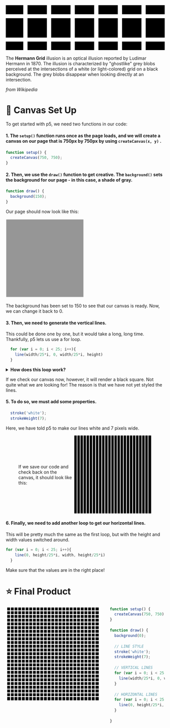 <img src="../resources/hermannbanner.png">

The **Hermann Grid** illusion is an optical illusion reported by Ludimar Hermann in 1870. The illusion is characterized by "ghostlike" grey blobs perceived at the intersections of a white (or light-colored) grid on a black background. The grey blobs disappear when looking directly at an intersection.

*from Wikipedia*

# :art: Canvas Set Up

To get started with p5, we need two functions in our code:

#### 1. The ```setup()``` function runs once as the page loads, and we will create a canvas on our page that is 750px by 750px by using ```createCanvas(x, y)``` .

``` Javascript
function setup() {
  createCanvas(750, 750);
}
```

#### 2. Then, we use the ```draw()``` function to get creative. The ```background()``` sets the background for our page - in this case, a shade of gray.

``` Javascript
function draw() {
  background(150);
}
```


Our page should now look like this:


<img src="../resources/background-gray.png"  width="250" height="250">




The background has been set to 150 to see that our canvas is ready. Now, we can change it back to 0.

#### 3. Then, we need to generate the vertical lines. 

This could be done one by one, but it would take a long, long time. Thankfully, p5 lets us use a for loop.

``` Javascript
  for (var i = 0; i < 25; i++){ 
    line(width/25*i, 0, width/25*i, height)
  }
```
<details>
  <summary><strong>How does this loop work?</strong></summary>

Our for loop is telling p5 to do a few things. 

First, we are asking it to iterate through i where i goes from 0 - 25.

``` Javascript
i = 0: i < 25
```

Then, we make sure i goes up by 1.

``` Javascript
i++
```

Next, we get p5 to create a line, the notation of which is:

``` Javascript
line(x1, y1, x2, y2)
```

As these are our vertical lines, we can set the y values to be the height of the canvas and 0.

``` Javascript
line(x1, 0, x2, height)
```

To ensure that we have 25 lines going across the canvas, we divide the width of the canvas by 25 before multiplying the value by i.

``` Javascript
line(width/25*i, 0, width/25*i, height)
```

</details>

If we check our canvas now, however, it will render a black square. Not quite what we are looking for! The reason is that we have not yet styled the lines. 

#### 5. To do so, we must add some properties.

``` Javascript
  stroke('white');
  strokeWeight(7);
```

Here, we have told p5 to make our lines white and 7 pixels wide.


<figure style="display: flex; justify-content: space-between; align-items: center;">
  <figcaption>If we save our code and check back on the canvas, it should look like this:</figcaption>
  <img src="../resources/verticallines.png"  width="250" height="250">
</figure>


#### 6. Finally, we need to add another loop to get our horizontal lines.

This will be pretty much the same as the first loop, but with the height and width values switched around.

``` Javascript
for (var i = 0; i < 25; i++){ 
    line(0, height/25*i, width, height/25*i)
  }
```

Make sure that the values are in the right place!

# :star: Final Product

<img src="../resources/finalgrid.png" style="float: left; padding-right: 30px;" width="300" height="300">

``` Javascript
function setup() {
  createCanvas(750, 750);
}

function draw() {
  background(0);

  // LINE STYLE
  stroke('white');
  strokeWeight(7);

  // VERTICAL LINES
  for (var i = 0; i < 25; i++){ 
    line(width/25*i, 0, width/25*i, height)
  }

  // HORIZONTAL LINES
  for (var i = 0; i < 25; i++){ 
    line(0, height/25*i, width, height/25*i)
  }

}
```